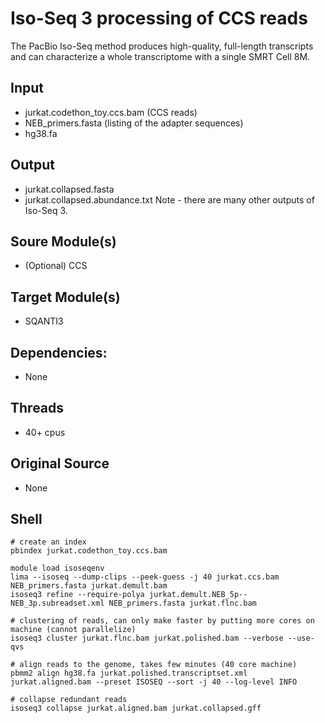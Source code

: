 # Iso-Seq 3 processing of CCS reads
The PacBio Iso-Seq method produces high-quality, full-length transcripts and can characterize a whole transcriptome with a single SMRT Cell 8M.

## Input
- jurkat.codethon_toy.ccs.bam (CCS reads)
- NEB_primers.fasta (listing of the adapter sequences)
- hg38.fa

## Output
- jurkat.collapsed.fasta
- jurkat.collapsed.abundance.txt
Note - there are many other outputs of Iso-Seq 3.

## Soure Module(s)
- (Optional) CCS

## Target Module(s)
- SQANTI3

## Dependencies: 
- None

## Threads
- 40+ cpus

## Original Source
- None

## Shell
```
# create an index
pbindex jurkat.codethon_toy.ccs.bam

module load isoseqenv
lima --isoseq --dump-clips --peek-guess -j 40 jurkat.ccs.bam NEB_primers.fasta jurkat.demult.bam
isoseq3 refine --require-polya jurkat.demult.NEB_5p--NEB_3p.subreadset.xml NEB_primers.fasta jurkat.flnc.bam

# clustering of reads, can only make faster by putting more cores on machine (cannot parallelize)
isoseq3 cluster jurkat.flnc.bam jurkat.polished.bam --verbose --use-qvs

# align reads to the genome, takes few minutes (40 core machine)
pbmm2 align hg38.fa jurkat.polished.transcriptset.xml jurkat.aligned.bam --preset ISOSEQ --sort -j 40 --log-level INFO

# collapse redundant reads
isoseq3 collapse jurkat.aligned.bam jurkat.collapsed.gff
```
